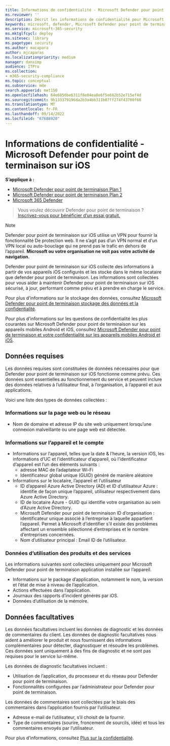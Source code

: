 ```yaml
---
title: Informations de confidentialité - Microsoft Defender pour point de terminaison sur iOS
ms.reviewer: ''
description: Décrit les informations de confidentialité pour Microsoft Defender pour point de terminaison sur iOS
keywords: microsoft, defender, Microsoft Defender pour point de terminaison, ios, stratégie, vue d’ensemble
ms.service: microsoft-365-security
ms.mktglfcycl: deploy
ms.sitesec: library
ms.pagetype: security
ms.author: macapara
author: mjcaparas
ms.localizationpriority: medium
manager: dansimp
audience: ITPro
ms.collection:
- m365-security-compliance
ms.topic: conceptual
ms.subservice: mde
search.appverid: met150
ms.openlocfilehash: 64e6856be6311f8e04ea8e6f5e682b52e715ef4d
ms.sourcegitcommit: 9b133379196da2b3a4bb311b07ff274f43780f68
ms.translationtype: MT
ms.contentlocale: fr-FR
ms.lasthandoff: 09/14/2022
ms.locfileid: "67688920"
---
```

# <a name="privacy-information---microsoft-defender-for-endpoint-on-ios"></a>Informations de confidentialité - Microsoft Defender pour point de terminaison sur iOS

**S’applique à :**
- [Microsoft Defender pour point de terminaison Plan 1](https://go.microsoft.com/fwlink/p/?linkid=2154037)
- [Microsoft Defender pour point de terminaison Plan 2](https://go.microsoft.com/fwlink/p/?linkid=2154037)
- [Microsoft 365 Defender](https://go.microsoft.com/fwlink/?linkid=2118804)

> Vous voulez découvrir Defender pour point de terminaison ? [Inscrivez-vous pour bénéficier d’un essai gratuit.](https://signup.microsoft.com/create-account/signup?products=7f379fee-c4f9-4278-b0a1-e4c8c2fcdf7e&ru=https://aka.ms/MDEp2OpenTrial?ocid=docs-wdatp-investigateip-abovefoldlink)

> [!NOTE]
> Defender pour point de terminaison sur iOS utilise un VPN pour fournir la fonctionnalité De protection web. Il ne s’agit pas d’un VPN normal et d’un VPN local ou auto-bouclage qui ne prend pas le trafic en dehors de l’appareil. **Microsoft ou votre organisation ne voit pas votre activité de navigation.**

Defender pour point de terminaison sur iOS collecte des informations à partir de vos appareils iOS configurés et les stocke dans le même locataire que defender pour point de terminaison. Les informations sont collectées pour vous aider à maintenir Defender pour point de terminaison sur iOS sécurisé, à jour, performant comme prévu et à prendre en charge le service.

Pour plus d’informations sur le stockage des données, consultez [Microsoft Defender pour point de terminaison stockage des données et la confidentialité](data-storage-privacy.md).

Pour plus d’informations sur les questions de confidentialité les plus courantes sur Microsoft Defender pour point de terminaison sur les appareils mobiles Android et iOS, consultez [Microsoft Defender pour point de terminaison et votre confidentialité sur les appareils mobiles Android et iOS](https://support.microsoft.com/topic/microsoft-defender-for-endpoint-and-your-privacy-on-android-and-ios-mobile-devices-4109bc54-8ec5-4433-9c33-d359b75ac22a).

## <a name="required-data"></a>Données requises

Les données requises sont constituées de données nécessaires pour que Defender pour point de terminaison sur iOS fonctionne comme prévu. Ces données sont essentielles au fonctionnement du service et peuvent inclure des données relatives à l’utilisateur final, à l’organisation, à l’appareil et aux applications.

Voici une liste des types de données collectées :

### <a name="web-page-or-network-information"></a>Informations sur la page web ou le réseau

- Nom de domaine et adresse IP du site web uniquement lorsqu’une connexion malveillante ou une page web est détectée.

### <a name="device-and-account-information"></a>Informations sur l’appareil et le compte

- Informations sur l’appareil, telles que la date & l’heure, la version iOS, les informations d’UC et l’identificateur d’appareil, où l’identificateur d’appareil est l’un des éléments suivants :
  - adresse MAC de l’adaptateur Wi-Fi
  - Identificateur global unique (GUID) généré de manière aléatoire
- Informations sur le locataire, l’appareil et l’utilisateur
  - ID d’appareil Azure Active Directory (AD) et ID d’utilisateur Azure : identifie de façon unique l’appareil, utilisateur respectivement dans Azure Active Directory.
  - ID de locataire Azure - GUID qui identifie votre organisation au sein d’Azure Active Directory.
  - Microsoft Defender pour point de terminaison ID d’organisation : identificateur unique associé à l’entreprise à laquelle appartient l’appareil. Permet à Microsoft d’identifier s’il existe des problèmes affectant un ensemble sélectionné d’entreprises et le nombre d’entreprises concernées.
  - Nom d’utilisateur principal : Email ID de l’utilisateur.

### <a name="product-and-service-usage-data"></a>Données d’utilisation des produits et des services

Les informations suivantes sont collectées uniquement pour Microsoft Defender pour point de terminaison application installée sur l’appareil.

- Informations sur le package d’application, notamment le nom, la version et l’état de mise à niveau de l’application.
- Actions effectuées dans l’application.
- Journaux des rapports d’incident générés par iOS.
- Données d’utilisation de la mémoire.

## <a name="optional-data"></a>Données facultatives

Les données facultatives incluent les données de diagnostic et les données de commentaires du client. Les données de diagnostic facultatives nous aident à améliorer le produit et nous fournissent des informations complémentaires pour détecter, diagnostiquer et résoudre les problèmes. Ces données sont uniquement à des fins de diagnostic et ne sont pas requises pour le service lui-même.

Les données de diagnostic facultatives incluent :

- Utilisation de l’application, du processeur et du réseau pour Defender pour point de terminaison.
- Fonctionnalités configurées par l’administrateur pour Defender pour point de terminaison.

Les données de commentaires sont collectées par le biais des commentaires dans l’application fournis par l’utilisateur.

- Adresse e-mail de l’utilisateur, s’il choisit de la fournir.
- Type de commentaires (sourire, froncement de sourcils, idée) et tous les commentaires envoyés par l’utilisateur.

Pour plus d’informations, consultez [Plus sur la confidentialité](https://aka.ms/mdatpiosprivacystatement).
